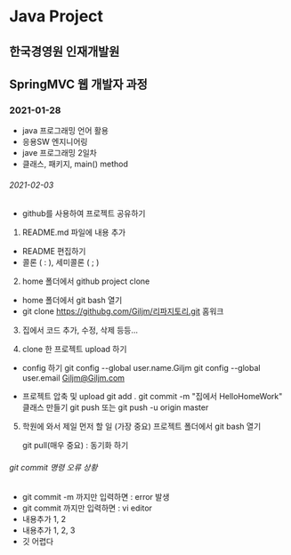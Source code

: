 # Java Project
## 한국경영원 인재개발원
## SpringMVC 웹 개발자 과정

### 2021-01-28

* java 프로그래밍 언어 활용
* 응용SW 엔지니어링
* jave 프로그래밍 2일차
* 클래스, 패키지, main()	method

###### 2021-02-03
* github를 사용하여 프로젝트 공유하기

1. README.md 파일에 내용 추가
* README 편집하기
* 콜론 ( : ), 세미콜론 ( ; )

2. home 폴더에서 github project clone
* home 폴더에서 git bash 열기
* git clone https://githubg.com/Giljm/리파지토리.git 홈워크

3. 집에서 코드 추가, 수정, 삭제 등등...

4. clone 한 프로젝트 upload 하기
* config 하기
	git config --global user.name.Giljm
	git config --global user.email Giljm@Giljm.com

* 프로젝트 압축 및 upload
	git add .
	git commit -m "집에서 HelloHomeWork"
	클래스 만들기
	git push 또는 git push -u origin master

5. 학원에 와서 제일 먼저 할 일 (가장 중요)
	프로젝트 폴더에서 git bash 열기

	git pull(매우 중요) : 동기화 하기

###### git commit 명령 오류 상황
* git commit -m 까지만 입력하면 : error 발생
* git commit 까지만 입력하면 : vi editor
* 내용추가 1, 2
* 내용추가 1, 2, 3
* 깃 어렵다